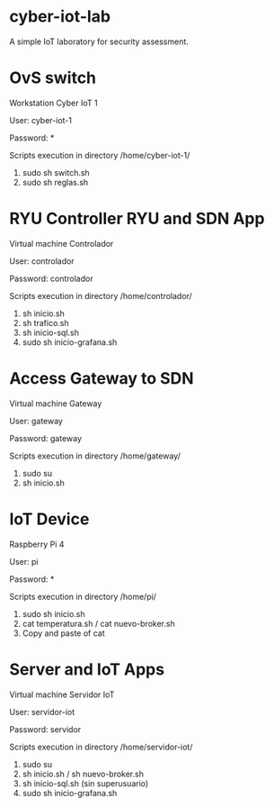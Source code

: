 # cyber-iot-lab
A simple IoT laboratory for security assessment.

# OvS switch
Workstation Cyber IoT 1

User: cyber-iot-1

Password: *

Scripts execution in directory /home/cyber-iot-1/
1. sudo sh switch.sh
2. sudo sh reglas.sh

# RYU Controller RYU and SDN App
Virtual machine Controlador

User: controlador

Password: controlador

Scripts execution in directory /home/controlador/
1. sh inicio.sh
2. sh trafico.sh
3. sh inicio-sql.sh
4. sudo sh inicio-grafana.sh

# Access Gateway to SDN
Virtual machine Gateway

User: gateway

Password: gateway

Scripts execution in directory /home/gateway/
1. sudo su
2. sh inicio.sh

# IoT Device
Raspberry Pi 4

User: pi

Password: *

Scripts execution in directory /home/pi/
1. sudo sh inicio.sh
2. cat temperatura.sh / cat nuevo-broker.sh
3. Copy and paste of cat

# Server and IoT Apps
Virtual machine Servidor IoT

User: servidor-iot

Password: servidor

Scripts execution in directory /home/servidor-iot/
1. sudo su
2. sh inicio.sh / sh nuevo-broker.sh
3. sh inicio-sql.sh (sin superusuario)
4. sudo sh inicio-grafana.sh
